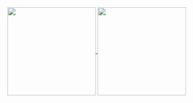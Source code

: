 <a href="https://github.com/bimprakosoo">
  <img height=200 align="center" src="https://github-readme-stats.vercel.app/api?username=bimprakosoo&theme=prussian" />
</a>
<a href="https://github.com/bimprakosoo">
  <img height=200 align="center" src="https://github-readme-stats.vercel.app/api/top-langs?username=bimprakosoo&layout=compact&langs_count=8&card_width=320" />
</a>
